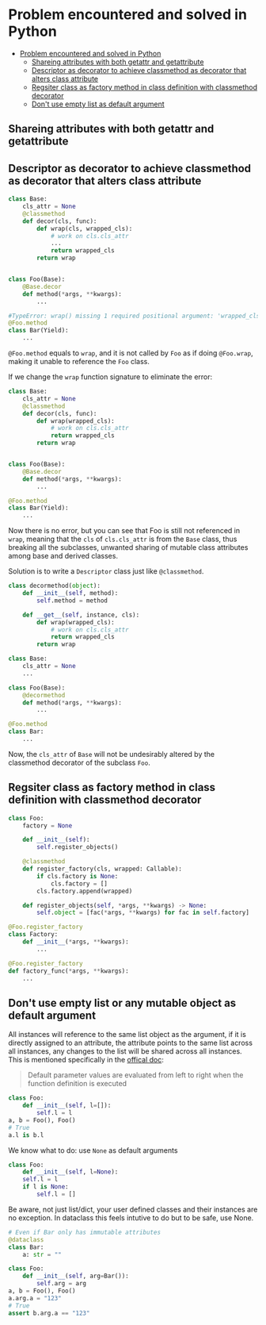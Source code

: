 # Problem encountered and solved in Python

<!--toc:start-->

- [Problem encountered and solved in Python](#problem-encountered-and-solved-in-python)
  - [Shareing attributes with both getattr and getattribute](#shareing-attributes-with-both-getattr-and-getattribute)
  - [Descriptor as decorator to achieve classmethod as decorator that alters class attribute](#descriptor-as-decorator-to-achieve-classmethod-as-decorator-that-alters-class-attribute)
  - [Regsiter class as factory method in class definition with classmethod decorator](#regsiter-class-as-factory-method-in-class-definition-with-classmethod-decorator)
  - [Don't use empty list as default argument](#dont-use-empty-list-as-default-argument)
  <!--toc:end-->

## Shareing attributes with both getattr and getattribute

## Descriptor as decorator to achieve classmethod as decorator that alters class attribute

```python
class Base:
    cls_attr = None
    @classmethod
    def decor(cls, func):
        def wrap(cls, wrapped_cls):
            # work on cls.cls_attr
            ...
            return wrapped_cls
        return wrap


class Foo(Base):
    @Base.decor
    def method(*args, **kwargs):
        ...

#TypeError: wrap() missing 1 required positional argument: 'wrapped_cls'
@Foo.method
class Bar(Yield):
    ...
```

`@Foo.method` equals to `wrap`, and it is not called by `Foo` as if doing `@Foo.wrap`,
making it unable to reference the `Foo` class.

If we change the `wrap` function signature to eliminate the error:

```python
class Base:
    cls_attr = None
    @classmethod
    def decor(cls, func):
        def wrap(wrapped_cls):
            # work on cls.cls_attr
            return wrapped_cls
        return wrap


class Foo(Base):
    @Base.decor
    def method(*args, **kwargs):
        ...

@Foo.method
class Bar(Yield):
    ...
```

Now there is no error, but you can see that Foo is still not referenced
in `wrap`, meaning that the `cls` of `cls.cls_attr` is from the `Base` class,
thus breaking all the subclasses, unwanted sharing of mutable class attributes
among base and derived classes.

Solution is to write a `Descriptor` class just like `@classmethod`.

```python
class decormethod(object):
    def __init__(self, method):
        self.method = method

    def __get__(self, instance, cls):
        def wrap(wrapped_cls):
            # work on cls.cls_attr
            return wrapped_cls
        return wrap

class Base:
    cls_attr = None
    ...

class Foo(Base):
    @decormethod
    def method(*args, **kwargs):
        ...

@Foo.method
class Bar:
    ...
```

Now, the `cls_attr` of `Base` will not be undesirably altered by the classmethod
decorator of the subclass `Foo`.

## Regsiter class as factory method in class definition with classmethod decorator

```python
class Foo:
    factory = None

    def __init__(self):
        self.register_objects()

    @classmethod
    def register_factory(cls, wrapped: Callable):
        if cls.factory is None:
            cls.factory = []
        cls.factory.append(wrapped)

    def register_objects(self, *args, **kwargs) -> None:
        self.object = [fac(*args, **kwargs) for fac in self.factory]

@Foo.register_factory
class Factory:
    def __init__(*args, **kwargs):
        ...

@Foo.register_factory
def factory_func(*args, **kwargs):
    ...
```

## Don't use empty list or any mutable object as default argument

All instances will reference to the same list object as the argument,
if it is directly assigned to an attribute, the attribute points to
the same list across all instances, any changes to the list will be
shared across all instances.
This is mentioned specifically in the
[offical doc](https://docs.python.org/3/reference/compound_stmts.html#function-definitions):

> Default parameter values are evaluated from left to right when the
> function definition is executed

```python
class Foo:
    def __init__(self, l=[]):
        self.l = l
a, b = Foo(), Foo()
# True
a.l is b.l
```

We know what to do: use `None` as default arguments

```python
class Foo:
    def __init__(self, l=None):
    self.l = l
    if l is None:
        self.l = []
```

Be aware, not just list/dict, your user defined classes and their instances
are no exception. In dataclass this feels intutive to do but to be safe,
use None.

```python
# Even if Bar only has immutable attributes
@dataclass
class Bar:
    a: str = ""

class Foo:
    def __init__(self, arg=Bar()):
        self.arg = arg
a, b = Foo(), Foo()
a.arg.a = "123"
# True
assert b.arg.a == "123"
```
